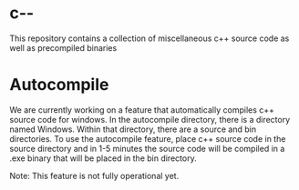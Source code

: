 # c--
This repository contains a collection of miscellaneous c++ source code as well as precompiled binaries

# Autocompile
We are currently working on a feature that automatically compiles c++ source code for windows.  In the autocompile directory, there is a directory named Windows.  Within that directory, there are a source and bin directories.  To use the autocompile feature, place c++ source code in the source directory and in 1-5 minutes the source code will be compiled in a .exe binary that will be placed in the bin directory.

Note: This feature is not fully operational yet.
